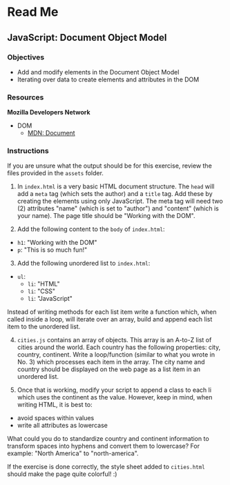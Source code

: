 # Read Me

## JavaScript: Document Object Model

### Objectives

- Add and modify elements in the Document Object Model
- Iterating over data to create elements and attributes in the DOM


### Resources

**Mozilla Developers Network**

- DOM
  - [MDN: Document](https://developer.mozilla.org/en-US/docs/Web/API/Document)


### Instructions

If you are unsure what the output should be for this exercise, review the files provided in the `assets` folder.

1. In `index.html` is a very basic HTML document structure. The `head` will add a `meta` tag (which sets the author) and a `title` tag. Add these by creating the elements using only JavaScript. The meta tag will need two (2) attributes "name" (which is set to "author") and "content" (which is your name). The page title should be "Working with the DOM".

2. Add the following content to the `body` of `index.html`:

  - `h1`: "Working with the DOM"
  - `p`: "This is so much fun!"

3. Add the following unordered list to `index.html`:

- `ul`:
    - `li`: "HTML"
    - `li`: "CSS"
    - `li`: "JavaScript"

Instead of writing methods for each list item write a function which, when called inside a loop, will iterate over an array, build and append each list item to the unordered list.

4. `cities.js` contains an array of objects. This array is an A-to-Z list of cities around the world. Each country has the following properties: city, country, continent. Write a loop/function (similar to what you wrote in No. 3) which processes each item in the array. The city name and country should be displayed on the web page as a list item in an unordered list.

5. Once that is working, modify your script to append a class to each li which uses the continent as the value. However, keep in mind, when writing HTML, it is best to:

  - avoid spaces within values
  - write all attributes as lowercase

What could you do to standardize country and continent information to transform spaces into hyphens and convert them to lowercase? For example: "North America" to "north-america".

If the exercise is done correctly, the style sheet added to `cities.html` should make the page quite colorful! :)
